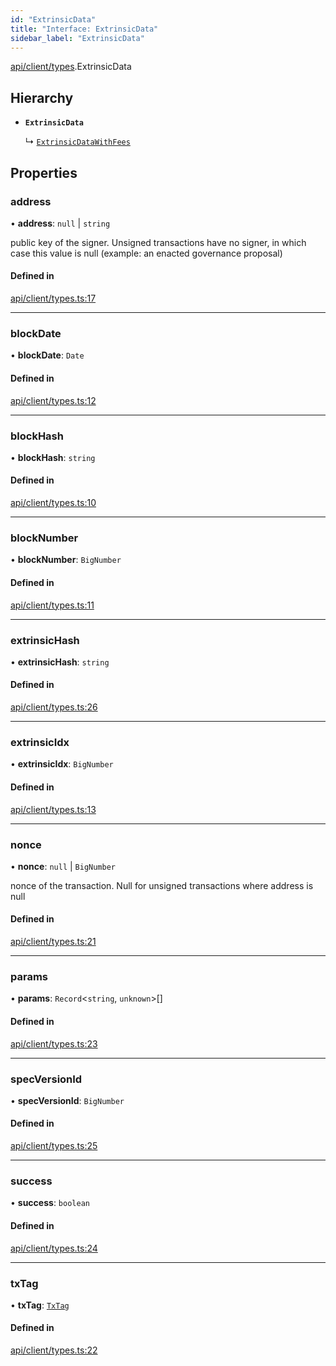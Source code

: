 ```yaml
---
id: "ExtrinsicData"
title: "Interface: ExtrinsicData"
sidebar_label: "ExtrinsicData"
---
```


[api/client/types](../../../../../modules/API/Client/Types/Types.md).ExtrinsicData

## Hierarchy

- **`ExtrinsicData`**

  ↳ [`ExtrinsicDataWithFees`](../ExtrinsicDataWithFees/ExtrinsicDataWithFees.md)

## Properties

### address

• **address**: ``null`` \| `string`

public key of the signer. Unsigned transactions have no signer, in which case this value is null (example: an enacted governance proposal)

#### Defined in

[api/client/types.ts:17](https://github.com/PolymeshAssociation/polymesh-sdk/blob/8a9158669/src/api/client/types.ts#L17)

___

### blockDate

• **blockDate**: `Date`

#### Defined in

[api/client/types.ts:12](https://github.com/PolymeshAssociation/polymesh-sdk/blob/8a9158669/src/api/client/types.ts#L12)

___

### blockHash

• **blockHash**: `string`

#### Defined in

[api/client/types.ts:10](https://github.com/PolymeshAssociation/polymesh-sdk/blob/8a9158669/src/api/client/types.ts#L10)

___

### blockNumber

• **blockNumber**: `BigNumber`

#### Defined in

[api/client/types.ts:11](https://github.com/PolymeshAssociation/polymesh-sdk/blob/8a9158669/src/api/client/types.ts#L11)

___

### extrinsicHash

• **extrinsicHash**: `string`

#### Defined in

[api/client/types.ts:26](https://github.com/PolymeshAssociation/polymesh-sdk/blob/8a9158669/src/api/client/types.ts#L26)

___

### extrinsicIdx

• **extrinsicIdx**: `BigNumber`

#### Defined in

[api/client/types.ts:13](https://github.com/PolymeshAssociation/polymesh-sdk/blob/8a9158669/src/api/client/types.ts#L13)

___

### nonce

• **nonce**: ``null`` \| `BigNumber`

nonce of the transaction. Null for unsigned transactions where address is null

#### Defined in

[api/client/types.ts:21](https://github.com/PolymeshAssociation/polymesh-sdk/blob/8a9158669/src/api/client/types.ts#L21)

___

### params

• **params**: `Record`\<`string`, `unknown`\>[]

#### Defined in

[api/client/types.ts:23](https://github.com/PolymeshAssociation/polymesh-sdk/blob/8a9158669/src/api/client/types.ts#L23)

___

### specVersionId

• **specVersionId**: `BigNumber`

#### Defined in

[api/client/types.ts:25](https://github.com/PolymeshAssociation/polymesh-sdk/blob/8a9158669/src/api/client/types.ts#L25)

___

### success

• **success**: `boolean`

#### Defined in

[api/client/types.ts:24](https://github.com/PolymeshAssociation/polymesh-sdk/blob/8a9158669/src/api/client/types.ts#L24)

___

### txTag

• **txTag**: [`TxTag`](../../../../../modules/Generated/Types/Types.md#txtag)

#### Defined in

[api/client/types.ts:22](https://github.com/PolymeshAssociation/polymesh-sdk/blob/8a9158669/src/api/client/types.ts#L22)
